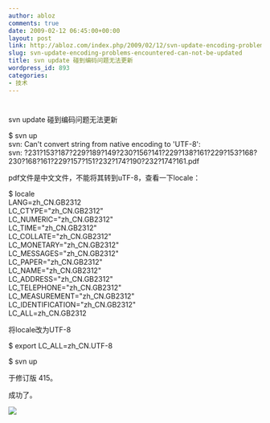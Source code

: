 ```yaml
---
author: abloz
comments: true
date: 2009-02-12 06:45:00+00:00
layout: post
link: http://abloz.com/index.php/2009/02/12/svn-update-encoding-problems-encountered-can-not-be-updated/
slug: svn-update-encoding-problems-encountered-can-not-be-updated
title: svn update 碰到编码问题无法更新
wordpress_id: 893
categories:
- 技术
---
```


#  					 				

				

 					  					  					

svn update 碰到编码问题无法更新

  

$ svn up  
svn: Can't convert string from native encoding to 'UTF-8':  
svn:  ?231?153?187?229?189?149?230?156?141?229?138?161?229?153?168?230?168?161?229?157?151?232?174?190?232?174?161.pdf

pdf文件是中文文件，不能将其转到uTF-8，查看一下locale：

$ locale  
LANG=zh_CN.GB2312  
LC_CTYPE="zh_CN.GB2312"  
LC_NUMERIC="zh_CN.GB2312"  
LC_TIME="zh_CN.GB2312"  
LC_COLLATE="zh_CN.GB2312"  
LC_MONETARY="zh_CN.GB2312"  
LC_MESSAGES="zh_CN.GB2312"  
LC_PAPER="zh_CN.GB2312"  
LC_NAME="zh_CN.GB2312"  
LC_ADDRESS="zh_CN.GB2312"  
LC_TELEPHONE="zh_CN.GB2312"  
LC_MEASUREMENT="zh_CN.GB2312"  
LC_IDENTIFICATION="zh_CN.GB2312"  
LC_ALL=zh_CN.GB2312

将locale改为UTF-8

$ export LC_ALL=zh_CN.UTF-8

 

$ svn up

于修订版 415。

 

成功了。

  
  


![](http://img.zemanta.com/pixy.gif?x-id=99cc5513-5bab-8f8c-ac4f-b36cadc9fd64)
